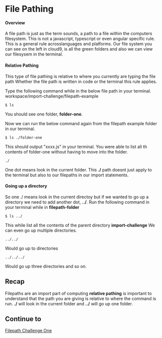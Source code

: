 # File Pathing

#### Overview
A file path is just as the term sounds, a path to a file within the computers filesystem.
This is not a javascript, typescript or even angular specific rule. This is a general rule acrosslanguages and platforms.
Our file system you can see on the left in cloud9, is all the green folders and also we can view our filesysem in the terminal. 

#### Relative Pathing
This type of file pathing is relative to where you currently are typing the file path Whether the file path is written in code or the terminal this rule applies.

Type the following command while in the below file path in your terminal.
workspace/import-challenge/filepath-example 
```
$ ls
```
You should see one folder, **folder-one**.

Now we can run the below command again from the filepath example folder in our terminal.
```
$ ls ./folder-one
```
This should output "xxxx.js" in your terminal. You were able to list all th contents of folder-one without having to move into the folder.

```
./
```
One dot means look in the current folder. This **./** path doesnt just apply to the terminal but also to our filepaths in our import statements.


#### Going up a directory
So one ./ means look in the current directoy but if we wanted to go up a directory we need to add another dot, **../**.
Run the following command in your terminal while in **filepath-folder**
```
$ ls ../
```
This while list all the contents of the parent directory **import-challenge**
We can even go up multiple directories.
```
../../
```
Would go up to directories
```
../../../
```
Would go up three directories and so on. 

## Recap
Filepaths are an import part of computing **relative pathing** is important to understand that the path you are giving is relative to where the command is run. **./** will look in the current folder and **../** will go up one folder.

## Continue to
[Filepath Challenge One](https://github.com/SoftStackFactory/typescript-imports/tree/master/filepath-challenge-one)
